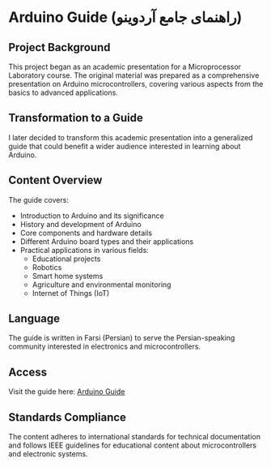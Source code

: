 # Arduino Guide (راهنمای جامع آردوینو)

## Project Background

This project began as an academic presentation for a Microprocessor Laboratory course. The original material was prepared as a comprehensive presentation on Arduino microcontrollers, covering various aspects from the basics to advanced applications.

## Transformation to a Guide

I later decided to transform this academic presentation into a generalized guide that could benefit a wider audience interested in learning about Arduino.

## Content Overview

The guide covers:

- Introduction to Arduino and its significance
- History and development of Arduino
- Core components and hardware details
- Different Arduino board types and their applications
- Practical applications in various fields:
  - Educational projects
  - Robotics
  - Smart home systems
  - Agriculture and environmental monitoring
  - Internet of Things (IoT)

## Language

The guide is written in Farsi (Persian) to serve the Persian-speaking community interested in electronics and microcontrollers.

## Access

Visit the guide here: [Arduino Guide](https://parsa-mirsaeed.github.io/arduino-guide/)

## Standards Compliance

The content adheres to international standards for technical documentation and follows IEEE guidelines for educational content about microcontrollers and electronic systems.
